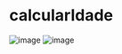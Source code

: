 # calcularIdade
![image](https://github.com/rauanoliveira/calcularIdade/assets/126613496/04c4593c-17e8-498b-b4c4-5af361c83355)
![image](https://github.com/rauanoliveira/calcularIdade/assets/126613496/148dcb83-b7fe-4aab-82a3-e57b20db15b9)
